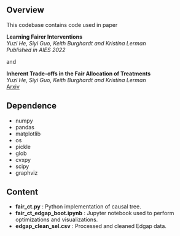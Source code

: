 ## Overview

This codebase contains code used in paper 

**Learning Fairer Interventions**  
*Yuzi He, Siyi Guo, Keith Burghardt and Kristina Lerman*  
*Published in AIES 2022*  

and 

**Inherent Trade-offs in the Fair Allocation of Treatments**  
*Yuzi He, Siyi Guo, Keith Burghardt and Kristina Lerman*  
[Arxiv](https://arxiv.org/abs/2010.16409)

## Dependence

* numpy
* pandas
* matplotlib
* os
* pickle
* glob
* cvxpy
* scipy
* graphviz

## Content

* **fair_ct.py** : Python implementation of causal tree. 
* **fair_ct_edgap_boot.ipynb** : Jupyter notebook used to perform optimizations and visualizations.  
* **edgap_clean_sel.csv** : Processed and cleaned Edgap data.  


